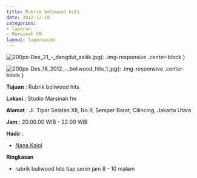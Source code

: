 ```yaml
---
title: Rubrik boliwood hits 
date: 2012-12-18
categories:
- laporan
- Marsinah FM
layout: laporancmb
---
```



![200px-Des_21_-_dangdut_asiiik.jpg](/uploads/200px-Des_21_-_dangdut_asiiik.jpg){: .img-responsive .center-block }

![200px-Des_18_2012_-_boliwood_hits_1.jpg](/uploads/200px-Des_18_2012_-_boliwood_hits_1.jpg){: .img-responsive .center-block }


**Tujuan** : Rubrik boliwood hits 

**Lokasi** : Studio Marsinah fm 

**Alamat** : Jl. Tipar Selatan XII, No.9, Semper Barat, Cilincing, Jakarta Utara 

**Jam** : 20.00.00 WIB - 22:00 WIB 

**Hadir** :
* [Nana Kajol](http://wiki.ciptamedia.org/wiki/Nana_Kajol)

**Ringkasan**  
* rubrik boliwood hits tiap senin jam 8 - 10 malam 
